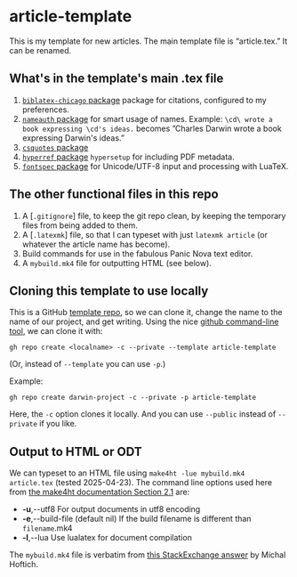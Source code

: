 # article-template

This is my template for new articles. The main template file is “article.tex.” It can be renamed.

## What's in the template's main .tex file

 1. [`biblatex-chicago` package](https://ctan.org/pkg/biblatex-chicago?lang=en) package for citations, configured to my preferences.
 2. [`nameauth` package](https://ctan.org/pkg/nameauth) for smart usage of names. Example: `\cd\ wrote a book expressing \cd's ideas.` becomes ”Charles Darwin wrote a book expressing Darwin's ideas.”
 3. [`csquotes` package](https://ctan.org/pkg/csquotes)
 4. [`hyperref` package](https://ctan.org/pkg/hyperref) `hypersetup` for including PDF metadata.
 5. [`fontspec` package](https://ctan.org/pkg/fontspec) for Unicode/UTF-8 input and processing with LuaTeX.

## The other functional files in this repo

 1. A [`.gitignore`] file, to keep the git repo clean, by keeping the temporary files from being added to them.
 2. A [`.latexmk`] file, so that I can typeset with just `latexmk article` (or whatever the article name has become).
 3. Build commands for use in the fabulous Panic Nova text editor.
 4. A `mybuild.mk4` file for outputting HTML (see below).


## Cloning this template to use locally

This is a GitHub [template repo](https://docs.github.com/en/repositories/creating-and-managing-repositories/creating-a-repository-from-a-template), so we can clone it, change the name to the name of our project, and get writing. Using the nice [github command-line tool](https://cli.github.com), we can clone it with:
```
gh repo create <localname> -c --private --template article-template 
```
(Or, instead of `--template`  you can use `-p`.)

Example:
```
gh repo create darwin-project -c --private -p article-template
```
Here, the `-c` option clones it locally. And you can use `--public` instead of `--private` if you like. 

## Output to HTML or ODT

We can typeset to an HTML file using `make4ht -lue mybuild.mk4 article.tex`  (tested 2025-04-23). The command line options used here from [the make4ht documentation Section 2.1](https://www.kodymirus.cz/make4ht/make4ht-doc.html#command-line-options) are:

* **-u**,--utf8  For output documents in utf8 encoding
* **-e**,--build-file (default nil)  If the build filename is different than `filename`.mk4
* **-l**,--lua  Use lualatex for document compilation

The `mybuild.mk4` file is verbatim from [this StackExchange answer](https://tex.stackexchange.com/a/360019) by Michal Hoftich.